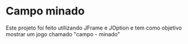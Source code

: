 # Campo minado

Este projeto foi feito utilizando JFrame e JOption e tem como objetivo mostrar um jogo chamado "campo - minado"